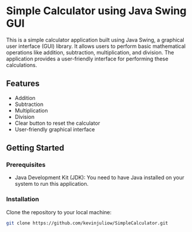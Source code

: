 # Simple Calculator using Java Swing GUI

This is a simple calculator application built using Java Swing, 
a graphical user interface (GUI) library. It allows users to perform basic mathematical 
operations like addition, subtraction, multiplication, and division. The application provides a user-friendly interface for performing these calculations.

## Features
- Addition
- Subtraction
- Multiplication
- Division
- Clear button to reset the calculator
- User-friendly graphical interface

## Getting Started

### Prerequisites

- Java Development Kit (JDK): You need to have Java installed on your system to run this application.

### Installation
Clone the repository to your local machine:

   ```bash
   git clone https://github.com/kevinjuliow/SimpleCalculator.git


